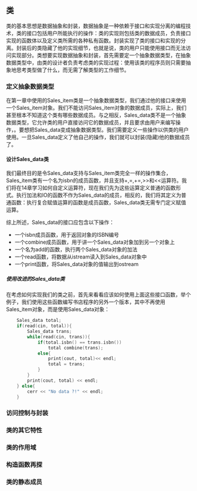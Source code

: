 ## 类

类的基本思想是数据抽象和封装，数据抽象是一种依赖于接口和实现分离的编程技术，类的接口包括用户所能执行的操作：类的实现则包括类的数据成员，负责接口实现的函数体以及定义类所需的各种私有函数。封装实现了类的接口和实现的分离。封装后的类隐藏了他的实现细节，也就是说，类的用户只能使用接口而无法访问实现部分。类想要实现数据抽象和封装，首先需要定一个抽象数据类型，在抽象数据类型中，由类的设计者负责考虑类的实现过程：使用该类的程序员则只需要抽象地思考类型做了什么，而无需了解类型的工作细节。

### 定义抽象数据类型

在第一章中使用的Sales_item类是一个抽象数据类型，我们通过他的接口来使用一个Sales_item对象。我们不能访问Sales_item对象的数据成员，实际上，我们甚至根本不知道这个类有哪些数据成员。与之相反，Sales_data类不是一个抽象数据类型，它允许类的用户直接访问它的数据成员，并且要求由用户来编写操作，。要想把Sales_data变成抽象数据类型。我们需要定义一些操作以供类的用户使用。一旦Sales_data定义了他自己的操作，我们就可以封装(隐藏)他的数据成员了。

#### 设计Sales_data类

我们最终目的是令Sales_data支持与Sales_item类完全一样的操作集合，Sales_item类有一个名为isbn的成员函数，并且支持+,=,+=,>>和<<运算符。我们将在14章学习如何自定义运算符，现在我们先为这些运算定义普通的函数形式。执行加法和IO的函数不作为Sales_data的成员，相反的，我们将其定义为普通函数：执行复合赋值运算的函数是成员函数，Sales_data类无需专门定义赋值运算。

综上所述，Sales_data的接口应包含以下操作：

+ 一个isbn成员函数，用于返回对象的ISBN编号
+ 一个combine成员函数，用于讲一个Sales_data对象加到另一个对象上
+ 一个名为add的函数，执行两个Sales_data对象的加法
+ 一个read函数，将数据从istream读入到Sales_data对象中
+ 一个print函数，将Sales_data对象的值输出到ostream

##### 使用改进的Sales_data类

在考虑如何实现我们的类之前，首先来看看应该如何使用上面这些接口函数，举个例子，我们使用这些函数编写书店程序的另外一个版本，其中不再使用Sales_item对象，而是使用Sales_data对象：

```C++
    Sales_data total;
    if(read(cin, total)){
        Sales_data trans;
        while(read(cin, trans)){
            if(total.isbn() == trans.isbn())
                total combine(trans);
            else{
                print(cout, total)<< endl;
                total = trans;
            }
        }
        print(cout, total) << endl;
    } else{
        cerr << "No data ?!" << endl;
    }
```

### 访问控制与封装

### 类的其它特性

### 类的作用域

### 构造函数再探

### 类的静态成员